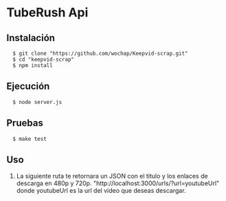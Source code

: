 # TubeRush Api


## Instalación

```shell
  $ git clone "https://github.com/wochap/Keepvid-scrap.git"
  $ cd "keepvid-scrap"
  $ npm install
```

## Ejecución

```shell
  $ node server.js
```

## Pruebas

```shell
  $ make test
```

## Uso
1. La siguiente ruta te retornara un JSON con el titulo y los enlaces de descarga en 480p y 720p. "http://localhost:3000/urls/?url=youtubeUrl" donde youtubeUrl es la url del video que deseas descargar.

